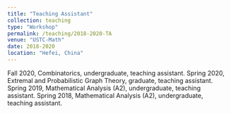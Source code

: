 ```yaml
---
title: "Teaching Assistant"
collection: teaching
type: "Workshop"
permalink: /teaching/2018-2020-TA
venue: "USTC-Math"
date: 2018-2020
location: "Hefei, China"
---
```


Fall 2020, Combinatorics, undergraduate, teaching assistant.
Spring 2020, Extremal and Probabilistic Graph Theory, graduate, teaching assistant.
Spring 2019, Mathematical Analysis (A2), undergraduate, teaching assistant.
Spring 2018, Mathematical Analysis (A2), undergraduate, teaching assistant.

 
